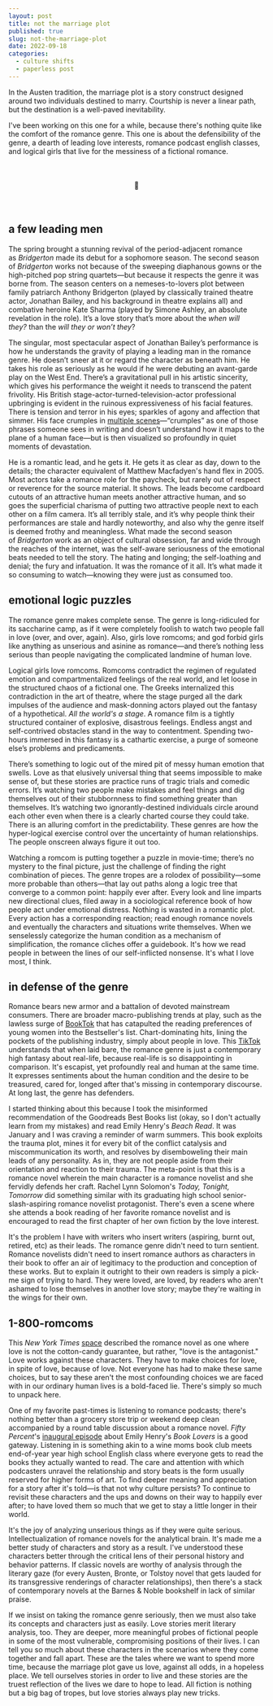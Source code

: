 ```yaml
---
layout: post
title: not the marriage plot
published: true
slug: not-the-marriage-plot
date: 2022-09-18
categories:
  - culture shifts
  - paperless post
---
```


In the Austen tradition, the marriage plot is a story construct designed around two individuals destined to marry. Courtship is never a linear path, but the destination is a well-paved inevitability.

I've been working on this one for a while, because there's nothing quite like the comfort of the romance genre. This one is about the defensibility of the genre, a dearth of leading love interests, romance podcast english classes, and logical girls that live for the messiness of a fictional romance. 

<br />

<h4 style="text-align:center">💌</h4>

<!--more-->

<br/>

  

## a few leading men
The spring brought a stunning revival of the period-adjacent romance as _Bridgerton_ made its debut for a sophomore season. The second season of _Bridgerton_ works not because of the sweeping diaphanous gowns or the high-pitched pop string quartets—but because it respects the genre it was borne from. The season centers on a nemeses-to-lovers plot between family patriarch Anthony Bridgerton (played by classically trained theatre actor, Jonathan Bailey, and his background in theatre explains all) and combative heroine Kate Sharma (played by Simone Ashley, an absolute revelation in the role). It’s a love story that’s more about the _when will they?_ than the _will they or won’t they_?

The singular, most spectacular aspect of Jonathan Bailey’s performance is how he understands the gravity of playing a leading man in the romance genre. He doesn’t sneer at it or regard the character as beneath him. He takes his role as seriously as he would if he were debuting an avant-garde play on the West End. There’s a gravitational pull in his artistic sincerity, which gives his performance the weight it needs to transcend the patent frivolity. His British stage-actor-turned-television-actor professional upbringing is evident in the ruinous expressiveness of his facial features. There is tension and terror in his eyes; sparkles of agony and affection that simmer. His face crumples in [multiple scenes](https://www.youtube.com/watch?v=w1F4OmIK424)—“crumples” as one of those phrases someone sees in writing and doesn’t understand how it maps to the plane of a human face—but is then visualized so profoundly in quiet moments of devastation.

He is a romantic lead, and he gets it. He gets it as clear as day, down to the details; the character equivalent of Matthew Macfadyen's hand flex in 2005. Most actors take a romance role for the paycheck, but rarely out of respect or reverence for the source material. It shows. The leads become cardboard cutouts of an attractive human meets another attractive human, and so goes the superficial charisma of putting two attractive people next to each other on a film camera. It’s all terribly stale, and it’s why people think their performances are stale and hardly noteworthy, and also why the genre itself is deemed frothy and meaningless. What made the second season of _Bridgerton_ work as an object of cultural obsession, far and wide through the reaches of the internet, was the self-aware seriousness of the emotional beats needed to tell the story. The hating and longing; the self-loathing and denial; the fury and infatuation. It was the romance of it all. It’s what made it so consuming to watch—knowing they were just as consumed too.



## emotional logic puzzles
The romance genre makes complete sense. The genre is long-ridiculed for its saccharine camp, as if it were completely foolish to watch two people fall in love (over, and over, again). Also, girls love romcoms; and god forbid girls like anything as unserious and asinine as romance—and there’s nothing less serious than people navigating the complicated landmine of human love.

Logical girls love romcoms. Romcoms contradict the regimen of regulated emotion and compartmentalized feelings of the real world, and let loose in the structured chaos of a fictional one. The Greeks internalized this contradiction in the art of theatre, where the stage purged all the dark impulses of the audience and mask-donning actors played out the fantasy of a hypothetical. *All the world's a stage*. A romance film is a tightly structured container of explosive, disastrous feelings. Endless angst and self-contrived obstacles stand in the way to contentment. Spending two-hours immersed in this fantasy is a cathartic exercise, a purge of someone else’s problems and predicaments.

There’s something to logic out of the mired pit of messy human emotion that swells. Love as that elusively universal thing that seems impossible to make sense of, but these stories are practice runs of tragic trials and comedic errors. It’s watching two people make mistakes and feel things and dig themselves out of their stubbornness to find something greater than themselves. It’s watching two ignorantly-destined individuals circle around each other even when there is a clearly charted course they could take. There is an alluring comfort in the predictability. These genres are how the hyper-logical exercise control over the uncertainty of human relationships. The people onscreen always figure it out too. 

Watching a romcom is putting together a puzzle in movie-time; there’s no mystery to the final picture, just the challenge of finding the right combination of pieces. The genre tropes are a rolodex of possibility—some more probable than others—that lay out paths along a logic tree that converge to a common point: happily ever after. Every look and line imparts new directional clues, filed away in a sociological reference book of how people act under emotional distress. Nothing is wasted in a romantic plot. Every action has a corresponding reaction; read enough romance novels and eventually the characters and situations write themselves. When we senselessly categorize the human condition as a mechanism of simplification, the romance cliches offer a guidebook. It's how we read people in between the lines of our self-inflicted nonsense. It's what I love most, I think.



## in defense of the genre
Romance bears new armor and a battalion of devoted mainstream consumers. There are broader macro-publishing trends at play, such as the lawless surge of [BookTok](https://www.instapaper.com/read/1533313253) that has catapulted the reading preferences of young women into the Bestseller's list. Chart-dominating hits, lining the pockets of the publishing industry, simply about people in love. This [TikTok](https://www.tiktok.com/@serratosmarc/video/7143086195445189930)  understands that when laid bare, the romance genre is just a contemporary high fantasy about real-life, because real-life is so disappointing in comparison. It's escapist, yet profoundly real and human at the same time. It expresses sentiments about the human condition and the desire to be treasured, cared for, longed after that's missing in contemporary discourse. At long last, the genre has defenders.

I started thinking about this because I took the misinformed recommendation of the Goodreads Best Books list (okay, so I don't actually learn from my mistakes) and read Emily Henry's *Beach Read*. It was January and I was craving a reminder of warm summers. This book exploits the trauma plot, mines it for every bit of the conflict catalysis and miscommunication its worth, and resolves by disemboweling their main leads of any personality. As in, they are not people aside from their orientation and reaction to their trauma. The meta-point is that this is a romance novel wherein the main character is a romance novelist and she fervidly defends her craft. Rachel Lynn Solomon's *Today, Tonight, Tomorrow* did something similar with its graduating high school senior-slash-aspiring romance novelist protagonist. There's even a scene where she attends a book reading of her favorite romance novelist and is encouraged to read the first chapter of her own fiction by the love interest.

It's the problem I have with writers who insert writers (aspiring, burnt out, retired, etc) as their leads. The romance genre didn't need to turn sentient. Romance novelists didn't need to insert romance authors as characters in their book to offer an air of legitimacy to the production and conception of these works. But to explain it outright to their own readers is simply a pick-me sign of trying to hard. They were loved, are loved, by readers who aren't ashamed to lose themselves in another love story; maybe they're waiting in the wings for their own.



## 1-800-romcoms
This *New York Times* [space](https://twitter.com/i/spaces/1OyKADZzYlLxb?s=20) described the romance novel as one where love is not the cotton-candy guarantee, but rather, "love is the antagonist." Love works against these characters. They have to make choices for love, in spite of love, because of love. Not everyone has had to make these same choices, but to say these aren't the most confounding choices we are faced with in our ordinary human lives is a bold-faced lie. There's simply so much to unpack here.

One of my favorite past-times is listening to romance podcasts; there's nothing better than a grocery store trip or weekend deep clean accompanied by a round table discussion about a romance novel. *Fifty Percent*'s [inaugural episode](https://open.spotify.com/episode/6nkeEZgig57bhPDdH7uR1Y?si=e61b1323d37e4f5a) about Emily Henry's *Book Lovers* is a good gateway. Listening in is something akin to a wine moms book club meets end-of-year year high school English class where everyone gets to read the books they actually wanted to read. The care and attention with which podcasters unravel the relationship and story beats is the form usually reserved for higher forms of art. To find deeper meaning and appreciation for a story after it's told—is that not why culture persists? To continue to revisit these characters and the ups and downs on their way to happily ever after; to have loved them so much that we get to stay a little longer in their world. 

It's the joy of analyzing unserious things as if they were quite serious. Intellectualization of romance novels for the analytical brain. It's made me a better study of characters and story as a result. I've understood these characters better through the critical lens of their personal history and behavior patterns. If classic novels are worthy of analysis through the literary gaze (for every Austen, Bronte, or Tolstoy novel that gets lauded for its transgressive renderings of character relationships), then there's a stack of contemporary novels at the Barnes & Noble bookshelf in lack of similar praise. 

If we insist on taking the romance genre seriously, then we must also take its concepts and characters just as easily. Love stories merit literary analysis, too. They are deeper, more meaningful probes of fictional people in some of the most vulnerable, compromising positions of their lives. I can tell you so much about these characters in the scenarios where they come together and fall apart. These are the tales where we want to spend more time, because the marriage plot gave us love, against all odds, in a hopeless place. We tell ourselves stories in order to live and these stories are the truest reflection of the lives we dare to hope to lead. All fiction is nothing but a big bag of tropes, but love stories always play new tricks.
